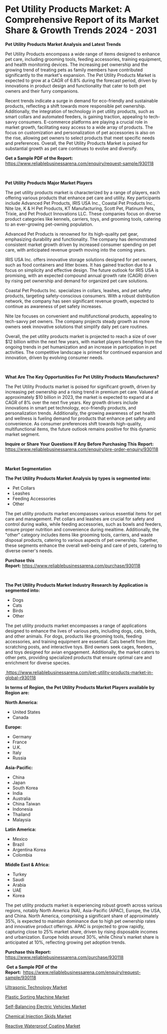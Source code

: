<p><h1>Pet Utility Products Market: A Comprehensive Report of its Market Share & Growth Trends 2024 - 2031</h1></p><p><strong>Pet Utility Products Market Analysis and Latest Trends</strong></p>
<p><p>Pet Utility Products encompass a wide range of items designed to enhance pet care, including grooming tools, feeding accessories, training equipment, and health monitoring devices. The increasing pet ownership and the growing trend of treating pets as family members have contributed significantly to the market's expansion. The Pet Utility Products Market is expected to grow at a CAGR of 6.8% during the forecast period, driven by innovations in product design and functionality that cater to both pet owners and their furry companions.</p><p>Recent trends indicate a surge in demand for eco-friendly and sustainable products, reflecting a shift towards more responsible pet ownership. Additionally, the integration of technology in pet utility products, such as smart collars and automated feeders, is gaining traction, appealing to tech-savvy consumers. E-commerce platforms are playing a crucial role in market growth, facilitating easy access to a wide array of products. The focus on customization and personalization of pet accessories is also on the rise, allowing pet owners to select products that meet specific needs and preferences. Overall, the Pet Utility Products Market is poised for substantial growth as pet care continues to evolve and diversify.</p></p>
<p><strong>Get a Sample PDF of the Report:&nbsp;</strong> <a href="https://www.reliablebusinessarena.com/enquiry/request-sample/930118?utm_campaign=1905&utm_medium=2&utm_source=Github&utm_content=ia&utm_term=25122024&utm_id=pet-utility-products">https://www.reliablebusinessarena.com/enquiry/request-sample/930118</a></p>
<p>&nbsp;</p>
<p><strong>Pet Utility Products Major Market Players</strong></p>
<p><p>The pet utility products market is characterized by a range of players, each offering various products that enhance pet care and utility. Key participants include Advanced Pet Products, IRIS USA Inc., Coastal Pet Products Inc., Nite Ize, K & H Pet Products, KT Manufacturing, Scott Pet, Platinum Pets, Trixie, and Pet Product Innovations LLC. These companies focus on diverse product categories like kennels, carriers, toys, and grooming tools, catering to an ever-growing pet-owning population.</p><p>Advanced Pet Products is renowned for its high-quality pet gear, emphasizing durability and functionality. The company has demonstrated consistent market growth driven by increased consumer spending on pet care, with anticipated revenue growth moving into the coming years.</p><p>IRIS USA Inc. offers innovative storage solutions designed for pet owners, such as food containers and litter boxes. It has gained traction due to a focus on simplicity and effective design. The future outlook for IRIS USA is promising, with an expected compound annual growth rate (CAGR) driven by rising pet ownership and demand for organized pet care solutions.</p><p>Coastal Pet Products Inc. specializes in collars, leashes, and pet safety products, targeting safety-conscious consumers. With a robust distribution network, the company has seen significant revenue growth, expected to continue as awareness of pet safety increases.</p><p>Nite Ize focuses on convenient and multifunctional products, appealing to tech-savvy pet owners. The company projects steady growth as more owners seek innovative solutions that simplify daily pet care routines.</p><p>Overall, the pet utility products market is projected to reach a size of over $12 billion within the next few years, with market players benefiting from the ongoing trends in pet humanization and an increase in participation in pet activities. The competitive landscape is primed for continued expansion and innovation, driven by evolving consumer needs.</p></p>
<p>&nbsp;</p>
<p><strong>What Are The Key Opportunities For Pet Utility Products Manufacturers?</strong></p>
<p><p>The Pet Utility Products market is poised for significant growth, driven by increasing pet ownership and a rising trend in premium pet care. Valued at approximately $10 billion in 2023, the market is expected to expand at a CAGR of 8% over the next five years. Key growth drivers include innovations in smart pet technology, eco-friendly products, and personalization trends. Additionally, the growing awareness of pet health and wellness is fueling demand for products that enhance pet safety and convenience. As consumer preferences shift towards high-quality, multifunctional items, the future outlook remains positive for this dynamic market segment.</p></p>
<p><strong>Inquire or Share Your Questions If Any Before Purchasing This Report:</strong> <a href="https://www.reliablebusinessarena.com/enquiry/pre-order-enquiry/930118?utm_campaign=1905&utm_medium=2&utm_source=Github&utm_content=ia&utm_term=25122024&utm_id=pet-utility-products">https://www.reliablebusinessarena.com/enquiry/pre-order-enquiry/930118</a></p>
<p>&nbsp;</p>
<p><strong>Market Segmentation</strong></p>
<p><strong>The Pet Utility Products Market Analysis by types is segmented into:</strong></p>
<p><ul><li>Pet Collars</li><li>Leashes</li><li>Feeding Accessories</li><li>Other</li></ul></p>
<p><p>The pet utility products market encompasses various essential items for pet care and management. Pet collars and leashes are crucial for safety and control during walks, while feeding accessories, such as bowls and feeders, ensure proper nutrition and convenience during mealtime. Additionally, the "other" category includes items like grooming tools, carriers, and waste disposal products, catering to various aspects of pet ownership. Together, these segments enhance the overall well-being and care of pets, catering to diverse owner's needs.</p></p>
<p><strong>Purchase this Report:&nbsp;</strong><a href="https://www.reliablebusinessarena.com/purchase/930118?utm_campaign=1905&utm_medium=2&utm_source=Github&utm_content=ia&utm_term=25122024&utm_id=pet-utility-products">https://www.reliablebusinessarena.com/purchase/930118</a></p>
<p>&nbsp;</p>
<p><strong>The Pet Utility Products Market Industry Research by Application is segmented into:</strong></p>
<p><ul><li>Dogs</li><li>Cats</li><li>Birds</li><li>Other</li></ul></p>
<p><p>The pet utility products market encompasses a range of applications designed to enhance the lives of various pets, including dogs, cats, birds, and other animals. For dogs, products like grooming tools, feeding accessories, and training equipment are essential. Cats benefit from litter, scratching posts, and interactive toys. Bird owners seek cages, feeders, and toys designed for avian engagement. Additionally, the market caters to other pets, providing specialized products that ensure optimal care and enrichment for diverse species.</p></p>
<p><a href="https://www.reliablebusinessarena.com/pet-utility-products-market-in-global-r930118?utm_campaign=1905&utm_medium=2&utm_source=Github&utm_content=ia&utm_term=25122024&utm_id=pet-utility-products">&nbsp;https://www.reliablebusinessarena.com/pet-utility-products-market-in-global-r930118</a></p>
<p><strong>In terms of Region, the Pet Utility Products Market Players available by Region are:</strong></p>
<p>
    <p> <strong> North America: </strong>
        <ul>
            <li>United States</li>
            <li>Canada</li>
        </ul>
        </p> 
    <p> <strong> Europe: </strong>
        <ul>
            <li>Germany</li>
            <li>France</li>
            <li>U.K.</li>
            <li>Italy</li>
            <li>Russia</li>
        </ul>
        </p> 
    <p> <strong> Asia-Pacific: </strong>
        <ul>
            <li>China</li>
            <li>Japan</li>
            <li>South Korea</li>
            <li>India</li>
            <li>Australia</li>
            <li>China Taiwan</li>
            <li>Indonesia</li>
            <li>Thailand</li>
            <li>Malaysia</li>
        </ul>
        </p> 
    <p> <strong> Latin America: </strong>
        <ul>
            <li>Mexico</li>
            <li>Brazil</li>
            <li>Argentina Korea</li>
            <li>Colombia</li>
        </ul>
        </p> 
    <p> <strong> Middle East & Africa: </strong>
        <ul>
            <li>Turkey</li>
            <li>Saudi</li>
            <li>Arabia</li>
            <li>UAE</li>
            <li>Korea</li>
        </ul>
    </p>
    </p>
<p><p>The pet utility products market is experiencing robust growth across various regions, notably North America (NA), Asia-Pacific (APAC), Europe, the USA, and China. North America, comprising a significant share of approximately 35%, is expected to maintain dominance due to high pet ownership rates and innovative product offerings. APAC is projected to grow rapidly, capturing close to 25% market share, driven by rising disposable incomes and urbanization. Europe holds around 30%, while China's market share is anticipated at 10%, reflecting growing pet adoption trends.</p></p>
<p><strong>Purchase this Report: </strong><a href="https://www.reliablebusinessarena.com/purchase/930118?utm_campaign=1905&utm_medium=2&utm_source=Github&utm_content=ia&utm_term=25122024&utm_id=pet-utility-products">https://www.reliablebusinessarena.com/purchase/930118</a></p>
<p>&nbsp;<strong>Get a Sample PDF of the Report:&nbsp;&nbsp;</strong><a href="https://www.reliablebusinessarena.com/enquiry/request-sample/930118?utm_campaign=1905&utm_medium=2&utm_source=Github&utm_content=ia&utm_term=25122024&utm_id=pet-utility-products">https://www.reliablebusinessarena.com/enquiry/request-sample/930118</a></p>
<p><strong></strong></p>
<p><p><a href="https://www.linkedin.com/pulse/trends-ultrasonic-technology-market-2024-2031-expected-growth-vqtsf?utm_campaign=1905&utm_medium=2&utm_source=Github&utm_content=ia&utm_term=25122024&utm_id=pet-utility-products">Ultrasonic Technology Market</a></p><p><a href="https://www.linkedin.com/pulse/in-depth-plastic-sorting-machine-market-report-size-125-cagr-59uuf?utm_campaign=1905&utm_medium=2&utm_source=Github&utm_content=ia&utm_term=25122024&utm_id=pet-utility-products">Plastic Sorting Machine Market</a></p><p><a href="https://github.com/mabutironaldo/Market-Research-Report-List-6/blob/main/self-balancing-electric-vehicles-market.md?utm_campaign=1905&utm_medium=2&utm_source=Github&utm_content=ia&utm_term=25122024&utm_id=pet-utility-products">Self-Balancing Electric Vehicles Market</a></p><p><a href="https://www.linkedin.com/pulse/analyzing-historical-growth-trends-driversof-chemical-injection-rnt9f?utm_campaign=1905&utm_medium=2&utm_source=Github&utm_content=ia&utm_term=25122024&utm_id=pet-utility-products">Chemical Injection Skids Market</a></p><p><a href="https://github.com/guneycigdem35/Market-Research-Report-List-5/blob/main/reactive-waterproof-coating-market.md?utm_campaign=1905&utm_medium=2&utm_source=Github&utm_content=ia&utm_term=25122024&utm_id=pet-utility-products">Reactive Waterproof Coating Market</a></p></p>